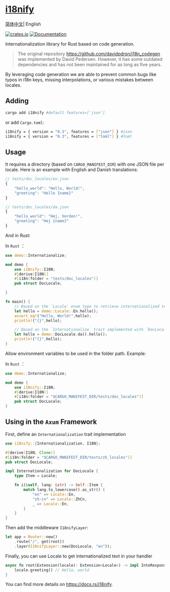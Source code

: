 # [i18nify](https://github.com/kingzcheung/i18nify)
[简体中文](./README_CN.md)| English

[![crates.io](https://img.shields.io/crates/v/i18nify.svg)](https://crates.io/crates/i18nify) [![Documentation](https://docs.rs/i18nify/badge.svg)](https://docs.rs/i18nify)


Internationalization library for Rust based on code generation.

> The original repository https://github.com/davidpdrsn/i18n_codegen was implemented by David Pedersen. However, it has some outdated dependencies and has not been maintained for as long as five years.

By leveraging code generation we are able to prevent common bugs like typos in i18n keys,
missing interpolations, or various mistakes between locales.

## Adding

```bash
cargo add i18nify #default features=['json']
```

or add `Cargo.toml`:

```bash
i18nify = { version = "0.3", features = ["json"] } #json
i18nify = { version = "0.3", features = ["toml"] } #toml
```

## Usage

It requires a directory (based on `CARGO_MANIFEST_DIR`) with one JSON file per locale. Here is an example with English and
Danish translations:

```javascript
// tests/doc_locales/en.json
{
    "hello_world": "Hello, World!",
    "greeting": "Hello {name}"
}

// tests/doc_locales/da.json
{
    "hello_world": "Hej, Verden!",
    "greeting": "Hej {name}"
}
```

And in Rust:


In `Rust` ：

```rust
use demo::Internationalize;

mod demo {
    use i18nify::I18N;
    #[derive(I18N)]
    #[i18n(folder = "tests/doc_locales")]
    pub struct DocLocale;

}

fn main() {
    // Based on the `Locale` enum type to retrieve internationalized text
    let hello = demo::Locale::En.hello();
    assert_eq!("Hello, World!",hello);
    println!("{}",hello);

    // Based on the `Internationalize` trait implemented with `DocLocale` to retrieve internationalized text
    let hello = demo::DocLocale.da().hello();
    println!("{}",hello);
}

```

Allow environment variables to be used in the folder path. Example:

In `Rust` ：

```rust
use demo::Internationalize;

mod demo {
    use i18nify::I18N;
    #[derive(I18N)]
    #[i18n(folder = "$CARGO_MANIFEST_DIR/tests/doc_locales")]
    pub struct DocLocale;
}

```


## Using in the `Axum` Framework

First, define an `Internationalization` trait implementation

```rust
use i18nify::{Internationalization, I18N};

#[derive(I18N, Clone)]
#[i18n(folder = "$CARGO_MANIFEST_DIR/tests/zh_locales")]
pub struct DocLocale;

impl Internationalization for DocLocale {
    type Item = Locale;

    fn i(&self, lang: &str) -> Self::Item {
        match lang.to_lowercase().as_str() {
            "en" => Locale::En,
            "zh-cn" => Locale::ZhCn,
            _ => Locale::En,
        }
    }
}

```

Then add the middleware `I18nifyLayer`:

```rust 
let app = Router::new()
    .route("/", get(root))
    .layer(I18nifyLayer::new(DocLocale, "en"));
```
Finally, you can use Locale to get internationalized text in your handler
```rust 
async fn root(Extension(locale): Extension<Locale>) -> impl IntoResponse {
    locale.greeting() // Hello, world
}
```

You can find more details on <https://docs.rs/i18nify>.
